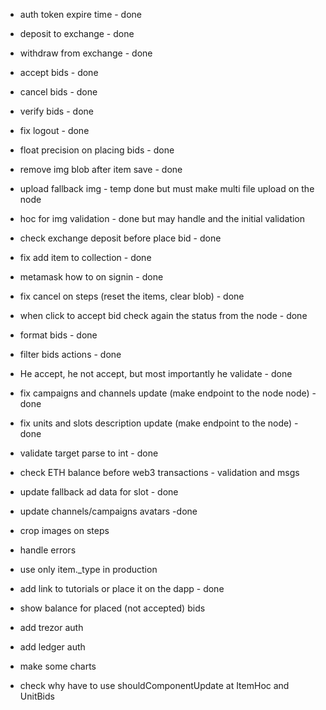 - auth token expire time - done
- deposit to exchange - done
- withdraw from exchange - done
- accept bids - done
- cancel bids - done
- verify bids - done
- fix logout - done
- float precision on placing bids - done
- remove img blob after item save - done

- upload fallback img - temp done but must make multi file upload on the node
- hoc for img validation - done but may handle and the initial validation

- check exchange deposit before place bid - done
- fix add item to  collection - done
- metamask how to on signin - done
- fix cancel on steps (reset the items, clear blob) - done
- when click to accept bid check again the status from the node - done
- format bids - done
- filter bids actions - done
- He accept, he not accept, but most importantly he validate - done
- fix campaigns and channels update (make endpoint to the node node) - done
- fix units and slots description update (make endpoint to the node) - done
- validate target parse to int - done
- check ETH balance before web3 transactions - validation and msgs
- update fallback ad data for slot - done
- update channels/campaigns avatars -done
- crop images on steps
- handle errors
- use only item._type in production
- add link to tutorials or place it on the dapp - done
- show balance for placed (not accepted) bids
- add trezor auth
- add ledger auth
- make some charts
- check why have to use shouldComponentUpdate at ItemHoc and UnitBids


